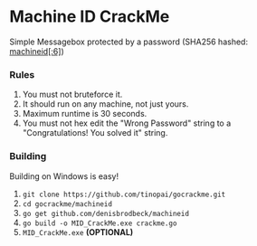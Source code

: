 # Machine ID CrackMe
Simple Messagebox protected by a password (SHA256 hashed: [machineid[:6]](https://github.com/tinopai/gocrackme/blob/master/machineid/crackme.go#L31))

### Rules
1. You must not bruteforce it.
2. It should run on any machine, not just yours.
3. Maximum runtime is 30 seconds.
4. You must not hex edit the "Wrong Password" string to a "Congratulations! You solved it" string.

### Building
Building on Windows is easy!
1. `git clone https://github.com/tinopai/gocrackme.git`
2. `cd gocrackme/machineid`
3. `go get github.com/denisbrodbeck/machineid`
4. `go build -o MID_CrackMe.exe crackme.go`
5. `MID_CrackMe.exe` **(OPTIONAL)**
